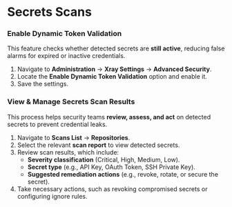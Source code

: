 # Secrets Scans

### Enable Dynamic Token Validation

This feature checks whether detected secrets are **still active**, reducing false alarms for expired or inactive credentials.

1. Navigate to **Administration** → **Xray Settings** → **Advanced Security**.
2. Locate the **Enable Dynamic Token Validation** option and enable it.
3. Save the settings.

### View & Manage Secrets Scan Results

This process helps security teams **review, assess, and act** on detected secrets to prevent credential leaks.

1. Navigate to **Scans List** → **Repositories**.
2. Select the relevant **scan report** to view detected secrets.
3. Review scan results, which include:
   * **Severity classification** (Critical, High, Medium, Low).
   * **Secret type** (e.g., API Key, OAuth Token, SSH Private Key).
   * **Suggested remediation actions** (e.g., revoke, rotate, or secure the secret).
4. Take necessary actions, such as revoking compromised secrets or configuring ignore rules.
